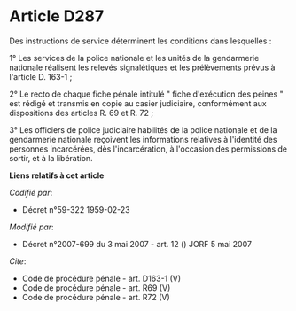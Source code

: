# Article D287

Des instructions de service déterminent les conditions dans lesquelles : 

1° Les services de la police nationale et les unités de la gendarmerie nationale réalisent les relevés signalétiques et les
prélèvements prévus à l'article D. 163-1 ; 

2° Le recto de chaque fiche pénale intitulé " fiche d'exécution des peines " est rédigé et transmis en copie au casier
judiciaire, conformément aux dispositions des articles R. 69 et R. 72 ; 

3° Les officiers de police judiciaire habilités de la police nationale et de la gendarmerie nationale reçoivent les
informations relatives à l'identité des personnes incarcérées, dès l'incarcération, à l'occasion des permissions de sortir,
et à la libération.

**Liens relatifs à cet article**

_Codifié par_:

  - Décret n°59-322 1959-02-23

_Modifié par_:

  - Décret n°2007-699 du 3 mai 2007 - art. 12 () JORF 5 mai 2007

_Cite_:

  - Code de procédure pénale - art. D163-1 (V)
  - Code de procédure pénale - art. R69 (V)
  - Code de procédure pénale - art. R72 (V)
